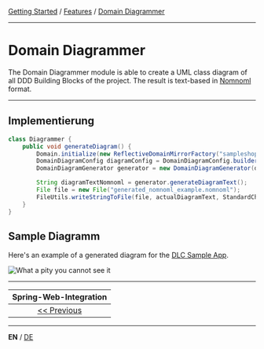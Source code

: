 [Getting Started](../index_en.md) / [Features](../guides/features_en.md) / [Domain Diagrammer](domain_diagrammer_en.md)

---

# Domain Diagrammer
The Domain Diagrammer module is able to create a UML class diagram of all DDD Building Blocks of the project. 
The result is text-based in [Nomnoml](https://nomnoml.com/) format.

---

## Implementierung

```Java
class Diagrammer {
    public void generateDiagram() {
        Domain.initialize(new ReflectiveDomainMirrorFactory("sampleshop"));
        DomainDiagramConfig diagramConfig = DomainDiagramConfig.builder().withContextPackageName("sampleshop").build();
        DomainDiagramGenerator generator = new DomainDiagramGenerator(diagramConfig);

        String diagramTextNomnoml = generator.generateDiagramText();
        File file = new File("generated_nomnoml_example.nomnoml");
        FileUtils.writeStringToFile(file, actualDiagramText, StandardCharsets.UTF_8);
    }
}
```

## Sample Diagramm

Here's an example of a generated diagram for the [DLC Sample App](./../../../sample-project).

![What a pity you cannot see it](./../../../documentation/resources/images/sample_diagram.png "Domain Diagram")



---

|          **Spring-Web-Integration**           |
|:---------------------------------------------:|
|  [<< Previous](spring_web_integration_en.md)  |

---

**EN** / [DE](../../german/features/domain_diagrammer_de.md)

